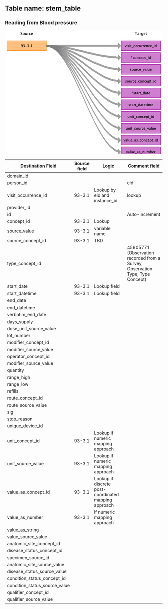 ## Table name: stem_table

### Reading from Blood pressure

![](md_files/image16.png)

| Destination Field | Source field | Logic | Comment field |
| --- | --- | --- | --- |
| domain_id |  |  |  |
| person_id |  |  | eid |
| visit_occurrence_id | 93-3.1 | Lookup by eid and instance_id | lookup |
| provider_id |  |  |  |
| id |  |  | Auto-increment |
| concept_id | 93-3.1 | Lookup |  |
| source_value | 93-3.1 | variable name |  |
| source_concept_id | 93-3.1 | TBD |  |
| type_concept_id |  |  | 45905771 (Observation recorded from a Survey, Observation Type, Type Concept) |
| start_date | 93-3.1 | Lookup field |  |
| start_datetime | 93-3.1 | Lookup field |  |
| end_date |  |  |  |
| end_datetime |  |  |  |
| verbatim_end_date |  |  |  |
| days_supply |  |  |  |
| dose_unit_source_value |  |  |  |
| lot_number |  |  |  |
| modifier_concept_id |  |  |  |
| modifier_source_value |  |  |  |
| operator_concept_id |  |  |  |
| modifier_source_value |  |  |  |
| quantity |  |  |  |
| range_high |  |  |  |
| range_low |  |  |  |
| refills |  |  |  |
| route_concept_id |  |  |  |
| route_source_value |  |  |  |
| sig |  |  |  |
| stop_reason |  |  |  |
| unique_device_id |  |  |  |
| unit_concept_id | 93-3.1 | Lookup if numeric mapping approach |  |
| unit_source_value | 93-3.1 | Lookup if numeric mapping approach |  |
| value_as_concept_id | 93-3.1 | Lookup if discrete post-coordinated mapping approach |  |
| value_as_number | 93-3.1 | If numeric mapping approach |  |
| value_as_string |  |  |  |
| value_source_value |  |  |  |
| anatomic_site_concept_id |  |  |  |
| disease_status_concept_id |  |  |  |
| specimen_source_id |  |  |  |
| anatomic_site_source_value |  |  |  |
| disease_status_source_value |  |  |  |
| condition_status_concept_id |  |  |  |
| condition_status_source_value |  |  |  |
| qualifier_concept_id |  |  |  |
| qualifier_source_value |  |  |  |

